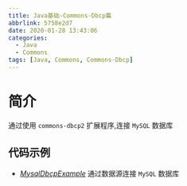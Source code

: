 ```yaml
---
title: Java基础-Commons-Dbcp篇
abbrlink: 5758e2d7
date: 2020-01-28 13:43:06
categories:
  - Java
  - Commons
tags: [Java, Commons, Commons-Dbcp]
---
```


# 简介

通过使用 `commons-dbcp2` 扩展程序,连接 `MySQL` 数据库



## 代码示例



- [*MysqlDbcpExample*][1] 						通过数据源连接 `MySQL` 数据库











[1]: https://github.com/jionjion/JAVA_WorkSpace/blob/master/JavaBase/src/commons/dbcp/MysqlDbcpExample.java